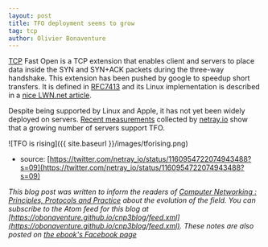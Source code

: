 ```yaml
---
layout: post
title: TFO deployment seems to grow
tag: tcp
author: Olivier Bonaventure
---
```


[TCP](https://www.computer-networking.info/2nd/html/protocols/tcp.html) Fast Open is a TCP extension that enables client and servers to place data inside the SYN and SYN+ACK packets during the three-way handshake. This extension has been pushed by google to speedup short transfers. It is defined in [RFC7413]() and its Linux implementation is described in a [nice LWN.net article](https://old.lwn.net/Articles/508865/).

Despite being supported by Linux and Apple, it has not yet been widely deployed on servers. [Recent measurements](https://twitter.com/netray_io/status/1160954722074943488?s=09) collected by [netray.io](https://netray.io) show that a growing number of servers support TFO.


![TFO is rising]({{ site.baseurl }}/images/tforising.png)
- source: [https://twitter.com/netray_io/status/1160954722074943488?s=09](https://twitter.com/netray_io/status/1160954722074943488?s=09)



*This blog post was written to inform the readers of [Computer Networking : Principles, Protocols and Practice](https://www.computer-networking.info) about the evolution of the field. You can subscribe to the Atom feed for this blog at [https://obonaventure.github.io/cnp3blog/feed.xml](https://obonaventure.github.io/cnp3blog/feed.xml). These notes are also posted on [the ebook's Facebook page](https://www.facebook.com/Computer-Networking-Principles-Protocols-and-Practice-129951043755620/)*